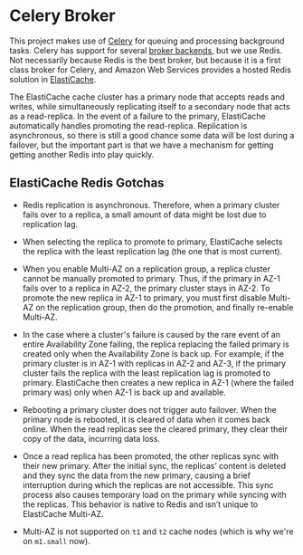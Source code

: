 # Celery Broker

This project makes use of [Celery](https://celery.readthedocs.org/en/latest/) for queuing and processing background tasks. Celery has support for several [broker backends](https://celery.readthedocs.org/en/latest/getting-started/brokers/index.html), but we use Redis. Not necessarily because Redis is the best broker, but because it is a first class broker for Celery, and Amazon Web Services provides a hosted Redis solution in [ElastiCache](https://aws.amazon.com/about-aws/whats-new/2013/09/04/amazon-elasticache-for-redis/).

The ElastiCache cache cluster has a primary node that accepts reads and writes, while simultaneously replicating itself to a secondary node that acts as a read-replica. In the event of a failure to the primary, ElastiCache automatically handles promoting the read-replica. Replication is asynchronous, so there is still a good chance some data will be lost during a failover, but the important part is that we have a mechanism for getting getting another Redis into play quickly.

## ElastiCache Redis Gotchas

- Redis replication is asynchronous. Therefore, when a primary cluster fails over to a replica, a small amount of data might be lost due to replication lag.

- When selecting the replica to promote to primary, ElastiCache selects the replica with the least replication lag (the one that is most current).

- When you enable Multi-AZ on a replication group, a replica cluster cannot be manually promoted to primary. Thus, if the primary in AZ-1 fails over to a replica in AZ-2, the primary cluster stays in AZ-2. To promote the new replica in AZ-1 to primary, you must first disable Multi-AZ on the replication group, then do the promotion, and finally re-enable Multi-AZ.

- In the case where a cluster's failure is caused by the rare event of an entire Availability Zone failing, the replica replacing the failed primary is created only when the Availability Zone is back up. For example, if the primary cluster is in AZ-1 with replicas in AZ-2 and AZ-3, if the primary cluster fails the replica with the least replication lag is promoted to primary. ElastiCache then creates a new replica in AZ-1 (where the failed primary was) only when AZ-1 is back up and available.

- Rebooting a primary cluster does not trigger auto failover. When the primary node is rebooted, it is cleared of data when it comes back online. When the read replicas see the cleared primary, they clear their copy of the data, incurring data loss.

- Once a read replica has been promoted, the other replicas sync with their new primary. After the initial sync, the replicas’ content is deleted and they sync the data from the new primary, causing a brief interruption during which the replicas are not accessible. This sync process also causes temporary load on the primary while syncing with the replicas. This behavior is native to Redis and isn’t unique to ElastiCache Multi-AZ.

- Multi-AZ is not supported on `t1` and `t2` cache nodes (which is why we're on `m1.small` now).
